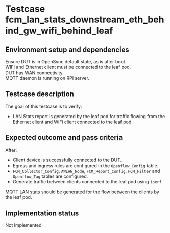 # Testcase fcm_lan_stats_downstream_eth_behind_gw_wifi_behind_leaf

## Environment setup and dependencies

Ensure DUT is in OpenSync default state, as is after boot.\
WIFI and Ethernet client must be connected to the leaf pod. \
DUT has WAN connectivity.\
MQTT daemon is running on RPI server.

## Testcase description

The goal of this testcase is to verify:

- LAN Stats report is generated by the leaf pod for traffic flowing from the
  Ethernet client and WiFi client connected to the leaf pod.

## Expected outcome and pass criteria

After:

- Client device is successfully connected to the DUT.
- Egress and ingress rules are configured in the `Openflow_Config` table.
- `FCM_Collector_Config`, `AWLAN_Node`, `FCM_Report_Config`, `FCM_Filter` and
  `Openflow_Tag` tables are configured.
- Generate traffic between clients connected to the leaf pod using `iperf`.

MQTT LAN stats should be generated for the flow between the clients by the leaf
pod.

## Implementation status

Not Implemented
